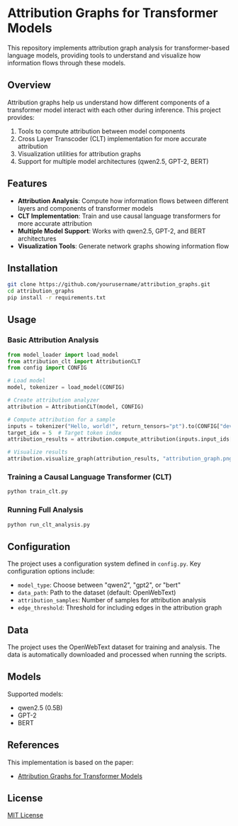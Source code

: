 
# Attribution Graphs for Transformer Models

This repository implements attribution graph analysis for transformer-based language models, providing tools to understand and visualize how information flows through these models.

## Overview

Attribution graphs help us understand how different components of a transformer model interact with each other during inference. This project provides:

1. Tools to compute attribution between model components
2. Cross Layer Transcoder (CLT) implementation for more accurate attribution
3. Visualization utilities for attribution graphs
4. Support for multiple model architectures (qwen2.5, GPT-2, BERT)

## Features

- **Attribution Analysis**: Compute how information flows between different layers and components of transformer models
- **CLT Implementation**: Train and use causal language transformers for more accurate attribution
- **Multiple Model Support**: Works with qwen2.5, GPT-2, and BERT architectures
- **Visualization Tools**: Generate network graphs showing information flow

## Installation

```bash
git clone https://github.com/yourusername/attribution_graphs.git
cd attribution_graphs
pip install -r requirements.txt
```

## Usage

### Basic Attribution Analysis

```python
from model_loader import load_model
from attribution_clt import AttributionCLT
from config import CONFIG

# Load model
model, tokenizer = load_model(CONFIG)

# Create attribution analyzer
attribution = AttributionCLT(model, CONFIG)

# Compute attribution for a sample
inputs = tokenizer("Hello, world!", return_tensors="pt").to(CONFIG["device"])
target_idx = 5  # Target token index
attribution_results = attribution.compute_attribution(inputs.input_ids[0], target_idx)

# Visualize results
attribution.visualize_graph(attribution_results, "attribution_graph.png")
```

### Training a Causal Language Transformer (CLT)

```bash
python train_clt.py
```

### Running Full Analysis

```bash
python run_clt_analysis.py
```

## Configuration

The project uses a configuration system defined in `config.py`. Key configuration options include:

- `model_type`: Choose between "qwen2", "gpt2", or "bert"
- `data_path`: Path to the dataset (default: OpenWebText)
- `attribution_samples`: Number of samples for attribution analysis
- `edge_threshold`: Threshold for including edges in the attribution graph

## Data

The project uses the OpenWebText dataset for training and analysis. The data is automatically downloaded and processed when running the scripts.

## Models

Supported models:
- qwen2.5 (0.5B)
- GPT-2
- BERT

## References

This implementation is based on the paper:
- [Attribution Graphs for Transformer Models](https://transformer-circuits.pub/2025/attribution-graphs/methods.html)

## License

[MIT License](LICENSE)
